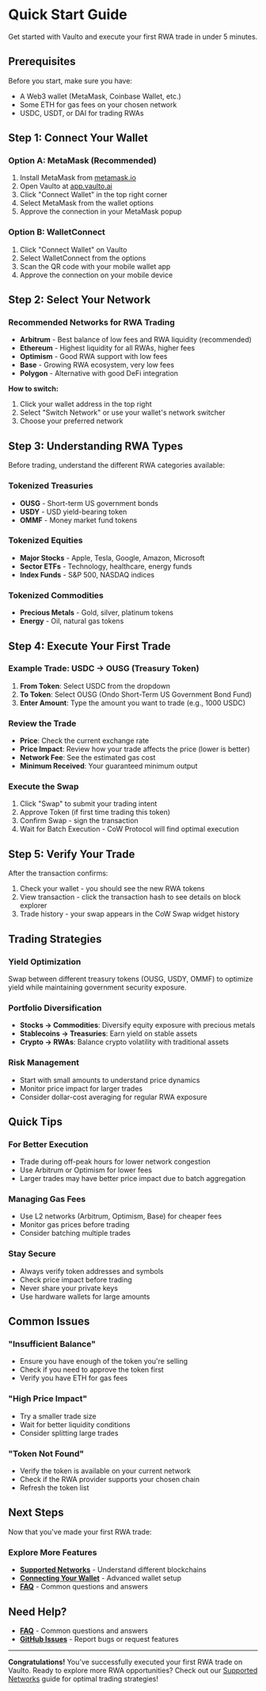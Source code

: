 # Quick Start Guide

Get started with Vaulto and execute your first RWA trade in under 5 minutes.

## Prerequisites

Before you start, make sure you have:
- A Web3 wallet (MetaMask, Coinbase Wallet, etc.)
- Some ETH for gas fees on your chosen network
- USDC, USDT, or DAI for trading RWAs

## Step 1: Connect Your Wallet

### Option A: MetaMask (Recommended)
1. Install MetaMask from [metamask.io](https://metamask.io)
2. Open Vaulto at [app.vaulto.ai](https://app.vaulto.ai)
3. Click "Connect Wallet" in the top right corner
4. Select MetaMask from the wallet options
5. Approve the connection in your MetaMask popup

### Option B: WalletConnect
1. Click "Connect Wallet" on Vaulto
2. Select WalletConnect from the options
3. Scan the QR code with your mobile wallet app
4. Approve the connection on your mobile device

## Step 2: Select Your Network

### Recommended Networks for RWA Trading
- **Arbitrum** - Best balance of low fees and RWA liquidity (recommended)
- **Ethereum** - Highest liquidity for all RWAs, higher fees
- **Optimism** - Good RWA support with low fees
- **Base** - Growing RWA ecosystem, very low fees
- **Polygon** - Alternative with good DeFi integration

**How to switch:**
1. Click your wallet address in the top right
2. Select "Switch Network" or use your wallet's network switcher
3. Choose your preferred network

## Step 3: Understanding RWA Types

Before trading, understand the different RWA categories available:

### Tokenized Treasuries
- **OUSG** - Short-term US government bonds
- **USDY** - USD yield-bearing token
- **OMMF** - Money market fund tokens

### Tokenized Equities
- **Major Stocks** - Apple, Tesla, Google, Amazon, Microsoft
- **Sector ETFs** - Technology, healthcare, energy funds
- **Index Funds** - S&P 500, NASDAQ indices

### Tokenized Commodities
- **Precious Metals** - Gold, silver, platinum tokens
- **Energy** - Oil, natural gas tokens

## Step 4: Execute Your First Trade

### Example Trade: USDC → OUSG (Treasury Token)
1. **From Token**: Select USDC from the dropdown
2. **To Token**: Select OUSG (Ondo Short-Term US Government Bond Fund)
3. **Enter Amount**: Type the amount you want to trade (e.g., 1000 USDC)

### Review the Trade
- **Price**: Check the current exchange rate
- **Price Impact**: Review how your trade affects the price (lower is better)
- **Network Fee**: See the estimated gas cost
- **Minimum Received**: Your guaranteed minimum output

### Execute the Swap
1. Click "Swap" to submit your trading intent
2. Approve Token (if first time trading this token)
3. Confirm Swap - sign the transaction
4. Wait for Batch Execution - CoW Protocol will find optimal execution

## Step 5: Verify Your Trade

After the transaction confirms:
1. Check your wallet - you should see the new RWA tokens
2. View transaction - click the transaction hash to see details on block explorer
3. Trade history - your swap appears in the CoW Swap widget history

## Trading Strategies

### Yield Optimization
Swap between different treasury tokens (OUSG, USDY, OMMF) to optimize yield while maintaining government security exposure.

### Portfolio Diversification
- **Stocks → Commodities**: Diversify equity exposure with precious metals
- **Stablecoins → Treasuries**: Earn yield on stable assets
- **Crypto → RWAs**: Balance crypto volatility with traditional assets

### Risk Management
- Start with small amounts to understand price dynamics
- Monitor price impact for larger trades
- Consider dollar-cost averaging for regular RWA exposure

## Quick Tips

### For Better Execution
- Trade during off-peak hours for lower network congestion
- Use Arbitrum or Optimism for lower fees
- Larger trades may have better price impact due to batch aggregation

### Managing Gas Fees
- Use L2 networks (Arbitrum, Optimism, Base) for cheaper fees
- Monitor gas prices before trading
- Consider batching multiple trades

### Stay Secure
- Always verify token addresses and symbols
- Check price impact before trading
- Never share your private keys
- Use hardware wallets for large amounts

## Common Issues

### "Insufficient Balance"
- Ensure you have enough of the token you're selling
- Check if you need to approve the token first
- Verify you have ETH for gas fees

### "High Price Impact"
- Try a smaller trade size
- Wait for better liquidity conditions
- Consider splitting large trades

### "Token Not Found"
- Verify the token is available on your current network
- Check if the RWA provider supports your chosen chain
- Refresh the token list

## Next Steps

Now that you've made your first RWA trade:

### Explore More Features
- **[Supported Networks](supported-networks.md)** - Understand different blockchains
- **[Connecting Your Wallet](connecting-wallet.md)** - Advanced wallet setup
- **[FAQ](faq.md)** - Common questions and answers

## Need Help?

- **[FAQ](faq.md)** - Common questions and answers
- **[GitHub Issues](https://github.com/charlie-818/Vaulto-Swap/issues)** - Report bugs or request features

---

**Congratulations!** You've successfully executed your first RWA trade on Vaulto. Ready to explore more RWA opportunities? Check out our [Supported Networks](supported-networks.md) guide for optimal trading strategies!
